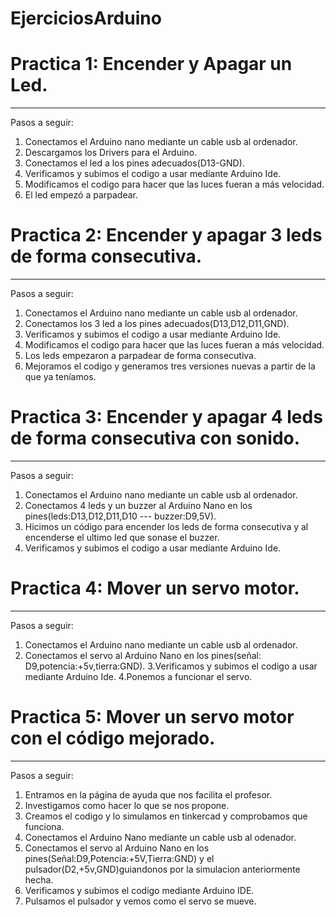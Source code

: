 # EjerciciosArduino

# Practica 1: Encender y Apagar un Led.
---------
Pasos a seguir:
1. Conectamos el Arduino nano mediante un cable usb al ordenador.
2. Descargamos los Drivers para el Arduino.
3. Conectamos el led a los pines adecuados(D13-GND).
4. Verificamos y subimos el codigo a usar mediante Arduino Ide.
5. Modificamos el codigo para hacer que las luces fueran a más velocidad.
6. El led empezó a parpadear.


# Practica 2: Encender y apagar 3 leds de forma consecutiva.
---------
Pasos a seguir:
1. Conectamos el Arduino nano mediante un cable usb al ordenador.
2. Conectamos los 3 led a los pines adecuados(D13,D12,D11,GND).
3. Verificamos y subimos el codigo a usar mediante Arduino Ide.
4. Modificamos el codigo para hacer que las luces fueran a más velocidad.
5. Los leds empezaron a parpadear de forma consecutiva.
6. Mejoramos el codigo y generamos tres versiones nuevas a partir de la que ya teníamos.


# Practica 3: Encender y apagar 4 leds de forma consecutiva con sonido.
---------
Pasos a seguir:
1. Conectamos el Arduino nano mediante un cable usb al ordenador.
2. Conectamos 4 leds y un buzzer al Arduino Nano en los pines(leds:D13,D12,D11,D10 --- buzzer:D9,5V).
3. Hicimos un código para encender los leds de forma consecutiva y al encenderse el ultimo led que sonase el buzzer.
4. Verificamos y subimos el codigo a usar mediante Arduino Ide.


# Practica 4: Mover un servo motor.
---------
Pasos a seguir:
1. Conectamos el Arduino nano mediante un cable usb al ordenador.
2. Conectamos el servo al Arduino Nano en los pines(señal: D9,potencia:+5v,tierra:GND).
3.Verificamos y subimos el codigo a usar mediante Arduino Ide.
4.Ponemos a funcionar el servo.


# Practica 5: Mover un servo motor con el código mejorado.
---------
Pasos a seguir:
1. Entramos en la página de ayuda que nos facilita el profesor.
2. Investigamos como hacer lo que se nos propone.
3. Creamos el codigo y lo simulamos en tinkercad y comprobamos que funciona.
4. Conectamos el Arduino Nano mediante un cable usb al odenador.
5. Conectamos el servo al Arduino Nano en los pines(Señal:D9,Potencia:+5V,Tierra:GND) y el pulsador(D2,+5v,GND)guiandonos por la simulacion anteriormente hecha.
6. Verificamos y subimos el codigo mediante Arduino IDE.
7. Pulsamos el pulsador y vemos como el servo se mueve.


